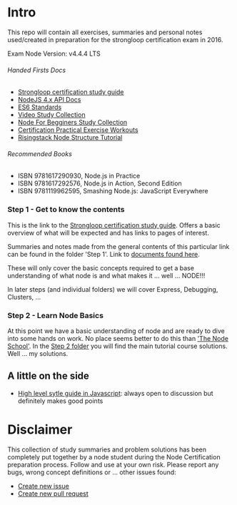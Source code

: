 # Intro

This repo will contain all exercises, summaries and personal notes used/created in preparation for the strongloop certification exam in 2016.

Exam Node Version: v4.4.4 LTS

###### Handed Firsts Docs

- [Strongloop certification study guide](https://strongloop.com/node-js/certification/scnd-study-guide/#toggle-id-1)
- [NodeJS 4.x API Docs](https://nodejs.org/dist/latest-v4.x/docs/api/)
- [ES6 Standards](http://es6-features.org/ )
- [Video Study Collection](https://github.com/Pelirrojo/node-certification-study-guide)
- [Node For Begginers Study Collection](https://github.com/rockbot/node-for-beginners)
- [Certification Practical Exercise Workouts](https://github.com/wilk/node-certification)
- [Risingstack Node Structure Tutorial](https://blog.risingstack.com/tag/tutorial/)

###### Recommended Books

- ISBN 9781617290930, Node.js in Practice
- ISBN 9781617292576, Node.js in Action, Second Edition
- ISBN 9781119962595, Smashing Node.js: JavaScript Everywhere

### Step 1  -  Get to know the contents

This is the link to the [Strongloop certification study guide](https://strongloop.com/node-js/certification/scnd-study-guide/#toggle-id-1). Offers a basic overview of what will be expected and has links to pages of interest.

Summaries and notes made from the general contents of this particular link can be found in the folder 'Step 1'. Link to [documents found here](https://github.com/beeva-fernandobordallo/strongloop-prep-work/tree/master/Step%201).

These will only cover the basic concepts required to get a base understanding of what node is and what makes it ... well ... NODE!!! 

In later steps (and individual folders) we will cover Express, Debugging, Clusters, ...

### Step 2 - Learn Node Basics

At this point we have a basic understanding of node and are ready to dive into some hands on work. No place seems better to do this than ['The Node School'](http://nodeschool.io/). In the [Step 2 folder](https://github.com/beeva-fernandobordallo/strongloop-prep-work/tree/master/Step%202) you will find the main tutorial course solutions. Well ... my solutions.

## A little on the side

- [High level sytle guide in Javascript](https://gist.github.com/dominictarr/2401787): always open to discussion but definitely makes good points


# Disclaimer

This collection of study summaries and problem solutions has been completely put together by a node student during the Node Certification preparation process. Follow and use at your own risk. Please report any bugs, wrong concept definitions or ... other issues found:

- [Create new issue](https://github.com/beeva-fernandobordallo/strongloop-prep-work/issues)
- [Create new pull request](https://github.com/beeva-fernandobordallo/strongloop-prep-work/pulls)